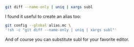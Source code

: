 ``` bash
git diff --name-only | uniq | xargs subl
```

I found it useful to create an alias too:

``` bash
git config --global alias.mc \
'!sh -c "git diff --name-only | uniq | xargs subl"'
```

And of course you can substitute subl for your favorite editor.
